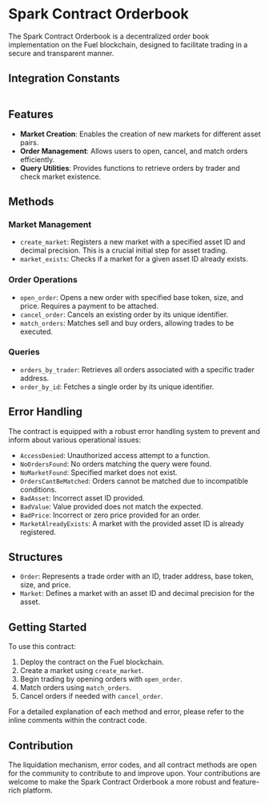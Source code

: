 # Spark Contract Orderbook

The Spark Contract Orderbook is a decentralized order book implementation on the Fuel blockchain, designed to facilitate trading in a secure and transparent manner.

## Integration Constants
```

```


## Features

- **Market Creation**: Enables the creation of new markets for different asset pairs.
- **Order Management**: Allows users to open, cancel, and match orders efficiently.
- **Query Utilities**: Provides functions to retrieve orders by trader and check market existence.

## Methods

### Market Management
- `create_market`: Registers a new market with a specified asset ID and decimal precision. This is a crucial initial step for asset trading.
- `market_exists`: Checks if a market for a given asset ID already exists.

### Order Operations
- `open_order`: Opens a new order with specified base token, size, and price. Requires a payment to be attached.
- `cancel_order`: Cancels an existing order by its unique identifier.
- `match_orders`: Matches sell and buy orders, allowing trades to be executed.

### Queries
- `orders_by_trader`: Retrieves all orders associated with a specific trader address.
- `order_by_id`: Fetches a single order by its unique identifier.

## Error Handling

The contract is equipped with a robust error handling system to prevent and inform about various operational issues:

- `AccessDenied`: Unauthorized access attempt to a function.
- `NoOrdersFound`: No orders matching the query were found.
- `NoMarketFound`: Specified market does not exist.
- `OrdersCantBeMatched`: Orders cannot be matched due to incompatible conditions.
- `BadAsset`: Incorrect asset ID provided.
- `BadValue`: Value provided does not match the expected.
- `BadPrice`: Incorrect or zero price provided for an order.
- `MarketAlreadyExists`: A market with the provided asset ID is already registered.

## Structures

- `Order`: Represents a trade order with an ID, trader address, base token, size, and price.
- `Market`: Defines a market with an asset ID and decimal precision for the asset.

## Getting Started

To use this contract:

1. Deploy the contract on the Fuel blockchain.
2. Create a market using `create_market`.
3. Begin trading by opening orders with `open_order`.
4. Match orders using `match_orders`.
5. Cancel orders if needed with `cancel_order`.

For a detailed explanation of each method and error, please refer to the inline comments within the contract code.

## Contribution

The liquidation mechanism, error codes, and all contract methods are open for the community to contribute to and improve upon. Your contributions are welcome to make the Spark Contract Orderbook a more robust and feature-rich platform.
